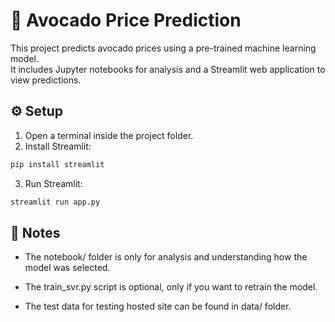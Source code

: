 # 🥑 Avocado Price Prediction

This project predicts avocado prices using a pre-trained machine learning model.  
It includes Jupyter notebooks for analysis and a Streamlit web application to view predictions.

## ⚙️ Setup

1. Open a terminal inside the project folder.
2. Install Streamlit:
```bash
pip install streamlit
```
3. Run Streamlit:
```bash
streamlit run app.py
```

## 📌 Notes

- The notebook/ folder is only for analysis and understanding how the model was selected.

- The train_svr.py script is optional, only if you want to retrain the model.

- The test data for testing hosted site can be found in data/ folder.
